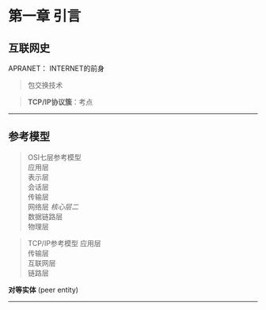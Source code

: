 # 第一章 引言

## 互联网史

APRANET： INTERNET的前身
>包交换技术  

>__TCP/IP协议簇__：考点
-------

## 参考模型

>OSI七层参考模型  
>应用层  
>表示层  
>会话层  
>传输层  
>网络层 _核心层二_  
>数据链路层  
>物理层

>TCP/IP参考模型
>应用层  
>传输层  
>互联网层  
>链路层  

__对等实体__ (peer entity)

-------

